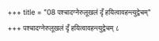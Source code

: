 +++
title = "08 पश्चादग्नेरुलूखलं दृँ हयित्वावहन्त्युद्वेचम्"

+++
पश्चादग्नेरुलूखलं दृँ हयित्वावहन्त्युद्वेचम् ८